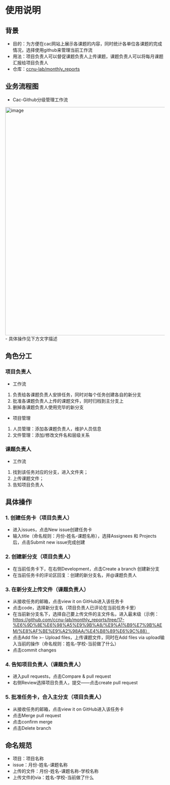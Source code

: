 # 使用说明
## 背景
- 目的：为方便在cac网站上展示各课题的内容，同时统计各单位各课题的完成情况，选择使用github来管理当前工作流
- 用法：项目负责人可以督促课题负责人上传课题，课题负责人可以将每月课题汇报给项目负责人
- 仓库：[ccnu-lab/monthly_reports](https://github.com/ccnu-lab/monthly_reports)

## 业务流程图
- Cac-Github分级管理工作流
<img width="722" alt="image" src="https://user-images.githubusercontent.com/101395055/223962915-b4ec6db0-b67c-46b9-8c31-fcc761d03331.png">
- 具体操作见下方文字描述

## 角色分工
### 项目负责人
- 工作流
1. 负责给各课题负责人安排任务，同时对每个任务创建各自的新分支
2. 批准各课题负责人上传的课题文件，同时归档到主分支上
3. 删掉各课题负责人使用完毕的新分支
- 项目管理
1. 人员管理：添加各课题负责人，维护人员信息
2. 文件管理：添加/修改文件名和层级关系

### 课题负责人
- 工作流
1. 找到该任务对应的分支，进入文件夹；
2. 上传课题文件；
3. 告知项目负责人

## 具体操作
### 1. 创建任务卡（项目负责人）
- 进入issues，点击New issue创建任务卡
- 输入title（命名规则：月份-姓名-课题名称），选择Assignees 和 Projects 后，点击Submit new issue完成创建

### 2. 创建新分支（项目负责人）
- 在当前任务卡下，在右侧Development，点击Create a branch 创建新分支
- 在当前任务卡的评论区回复：创建的新分支名，并@课题负责人

### 3. 在新分支上传文件（课题负责人）
- 从接收任务的邮箱，点击view it on GitHub进入该任务卡
- 点击code，选择新分支名（项目负责人已评论在当前任务卡里）
- 在当前新分支名下，选择自己要上传文件的主文件名，进入最末级（示例：https://github.com/ccnu-lab/monthly_reports/tree/17-%E6%9D%8E%E6%98%A5%E9%9B%A8/%E9%A1%B9%E7%9B%AEM/%E8%AF%BE%E9%A2%98AA/%E4%B8%89%E6%9C%88）
- 点击Add file >- Upload files，上传课题文件，同时在Add files via upload输入当前的操作（命名规则：姓名-学校-当前做了什么）
- 点击commit changes

### 4. 告知项目负责人（课题负责人）
- 进入pull requests，点击Compare & pull request
- 右侧Review选择项目负责人，提交——点击create pull request

### 5. 批准任务卡，合入主分支（项目负责人）
- 从接收任务的邮箱，点击view it on GitHub进入该任务卡
- 点击Merge pull request
- 点击confirm merge
- 点击Delete branch

## 命名规范
- 项目：项目名称
- issue：月份-姓名-课题名称
- 上传的文件：月份-姓名-课题名称-学校名称
- 上传文件的via：姓名-学校-当前做了什么

